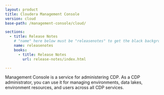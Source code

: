 ```yaml
---
layout: product
title: Cloudera Management Console
version: cloud
base-path: /management-console/cloud/

sections:
  - title: Release Notes
    # "name" here below must be "releasenotes" to get the black background
    name: releasenotes
    books:
      - title: Release Notes
        url: release-notes/index.html

---
```

Management Console is a service for administering CDP. As a CDP
administrator, you can use it for managing environments, data lakes,
environment resources, and users across all CDP services.
